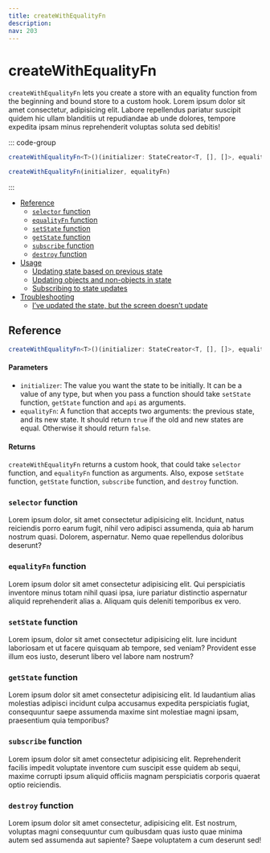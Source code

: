 ```yaml
---
title: createWithEqualityFn
description:
nav: 203
---
```


# createWithEqualityFn

`createWithEqualityFn` lets you create a store with an equality function from the beginning and
bound store to a custom hook. Lorem ipsum dolor sit amet consectetur, adipisicing elit. Labore
repellendus pariatur suscipit quidem hic ullam blanditiis ut repudiandae ab unde dolores, tempore
expedita ipsam minus reprehenderit voluptas soluta sed debitis!

::: code-group

```ts [TypeScript]
createWithEqualityFn<T>()(initializer: StateCreator<T, [], []>, equalityFn: (a: T, b: T) => boolean): UseBoundStore<StoreApi<T>>
```

```js [JavaScript]
createWithEqualityFn(initializer, equalityFn)
```

:::

- [Reference](#reference)
  - [`selector` function](#selector-function)
  - [`equalityFn` function](#equalityfn-function)
  - [`setState` function](#setstate-function)
  - [`getState` function](#getstate-function)
  - [`subscribe` function](#subscribe-function)
  - [`destroy` function](#destroy-function)
- [Usage](#usage)
  - [Updating state based on previous state](#updating-state-base-on-a-previous-state)
  - [Updating objects and non-objects in state](#updating-objects-and-non-objects-in-state)
  - [Subscribing to state updates](#subscribing-to-state-updates)
- [Troubleshooting](#troubleshooting)
  - [I’ve updated the state, but the screen doesn’t update](#ive-updated-the-state-but-the-screen-doesnt-update)

## Reference

```ts
createWithEqualityFn<T>()(initializer: StateCreator<T, [], []>, equalityFn: (a: T, b: T) => boolean): UseBoundStore<StoreApi<T>>
```

#### Parameters

- `initializer`: The value you want the state to be initially. It can be a value of any type, but
  when you pass a function should take `setState` function, `getState` function and `api` as
  arguments.
- `equalityFn`: A function that accepts two arguments: the previous state, and its new state. It
  should return `true` if the old and new states are equal. Otherwise it should return `false`.

#### Returns

`createWithEqualityFn` returns a custom hook, that could take `selector` function, and `equalityFn`
function as arguments. Also, expose `setState` function, `getState` function, `subscribe` function,
and `destroy` function.

### `selector` function

Lorem ipsum dolor, sit amet consectetur adipisicing elit. Incidunt, natus reiciendis porro earum
fugit, nihil vero adipisci assumenda, quia ab harum nostrum quasi. Dolorem, aspernatur. Nemo quae
repellendus doloribus deserunt?

### `equalityFn` function

Lorem ipsum dolor sit amet consectetur adipisicing elit. Qui perspiciatis inventore minus totam
nihil quasi ipsa, iure pariatur distinctio aspernatur aliquid reprehenderit alias a. Aliquam quis
deleniti temporibus ex vero.

### `setState` function

Lorem ipsum, dolor sit amet consectetur adipisicing elit. Iure incidunt laboriosam et ut facere
quisquam ab tempore, sed veniam? Provident esse illum eos iusto, deserunt libero vel labore nam
nostrum?

### `getState` function

Lorem ipsum dolor sit amet consectetur adipisicing elit. Id laudantium alias molestias adipisci
incidunt culpa accusamus expedita perspiciatis fugiat, consequuntur saepe assumenda maxime sint
molestiae magni ipsam, praesentium quia temporibus?

### `subscribe` function

Lorem ipsum dolor sit amet consectetur adipisicing elit. Reprehenderit facilis impedit voluptate
inventore cum suscipit esse quidem ab sequi, maxime corrupti ipsum aliquid officiis magnam
perspiciatis corporis quaerat optio reiciendis.

### `destroy` function

Lorem ipsum dolor sit amet consectetur, adipisicing elit. Est nostrum, voluptas magni consequuntur
cum quibusdam quas iusto quae minima autem sed assumenda aut sapiente? Saepe voluptatem a cum
deserunt sed!
